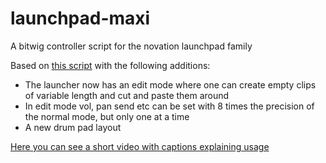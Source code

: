 # launchpad-maxi
A bitwig controller script for the novation launchpad family

Based on [this script](https://www.bitwig.com/en/community/control_scripts/novation/launchpad/launchpad_2.html) with the following additions:

* The launcher now has an edit mode where one can create empty clips of variable length and cut and paste them around
* In edit mode vol, pan send etc can be set with 8 times the precision of the normal mode, but only one at a time
* A new drum pad layout

[Here you can see a short video with captions explaining usage](https://www.youtube.com/watch?v=hw818_fCDAQ)
